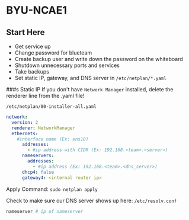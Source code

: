 # BYU-NCAE1

## Start Here
- Get service up
- Change password for blueteam
- Create backup user and write down the password on the whiteboard
- Shutdown unnecessary ports and services
- Take backups
- Set static IP, gateway, and DNS server in `/etc/netplan/*.yaml`

###s Static IP
If you don't have `Network Manager` installed, delete the renderer line from the .yaml file!

`/etc/netplan/00-installer-all.yaml`
``` yaml
network:
  version: 2
  renderer: NetworkManager
  ethernets:
    #interface name (Ex: ens18)
      addresses:
        - #ip address with CIDR (Ex: 192.168.<team>.<server>)
      nameservers:
        addresses:
          - #ip address (Ex: 192.168.<team>.<dns_server>)
      dhcp4: false
      gateway4: <internal router ip>
```

Apply Command:
`sudo netplan apply`


Check to make sure our DNS server shows up here:
`/etc/resolv.conf`
``` bash
nameserver # ip of nameserver
```
